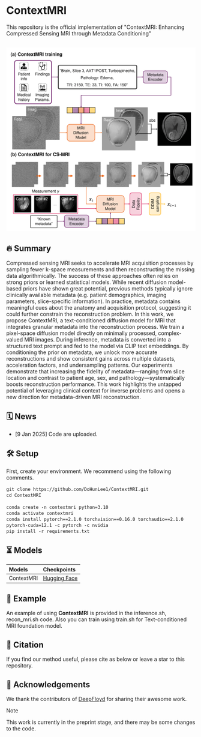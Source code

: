 # ContextMRI
This repository is the official implementation of "ContextMRI: Enhancing Compressed Sensing MRI through Metadata Conditioning"

![main_figure](assets/method.png)
---
## 🔥 Summary 

Compressed sensing MRI seeks to accelerate MRI acquisition processes by sampling fewer k-space measurements and then reconstructing the missing data algorithmically. The success of these approaches often relies on strong priors or learned statistical models. While recent diffusion model-based priors have shown great potential, previous methods typically ignore clinically available metadata (e.g. patient demographics, imaging parameters, slice-specific information). In practice, metadata contains meaningful cues about the anatomy and acquisition protocol, suggesting it could further constrain the reconstruction problem. In this work, we propose ContextMRI, a text-conditioned diffusion model for MRI that integrates granular metadata into the reconstruction process. We train a pixel-space diffusion model directly on minimally processed, complex-valued MRI images. During inference, metadata is converted into a structured text prompt and fed to the model via CLIP text embeddings. By conditioning the prior on metadata, we unlock more accurate reconstructions and show consistent gains across multiple datasets, acceleration factors, and undersampling patterns. Our experiments demonstrate that increasing the fidelity of metadata—ranging from slice location and contrast to patient age, sex, and pathology—systematically boosts reconstruction performance. This work highlights the untapped potential of leveraging clinical context for inverse problems and opens a new direction for metadata-driven MRI reconstruction.

## 🗓 ️News
- [9 Jan 2025] Code are uploaded.

## 🛠️ Setup
First, create your environment. We recommend using the following comments. 

```
git clone https://github.com/DoHunLee1/ContextMRI.git
cd ContextMRI

conda create -n contextmri python=3.10
conda activate contextmri
conda install pytorch==2.1.0 torchvision==0.16.0 torchaudio==2.1.0 pytorch-cuda=12.1 -c pytorch -c nvidia
pip install -r requirements.txt
```

## ⏳ Models

|Models|Checkpoints|
|:---------|:--------|
|ContextMRI|[Hugging Face](https://huggingface.co/DHCAI/ContextMRI)

## 🌄 Example
An example of using **ContextMRI** is provided in the inference.sh, recon_mri.sh code. Also you can train using train.sh for Text-conditioned MRI foundation model.

## 📝 Citation
If you find our method useful, please cite as below or leave a star to this repository.

## 🤗 Acknowledgements
We thank the contributors of [DeepFloyd](https://github.com/deep-floyd/IF) for sharing their awesome work. 

> [!note]
> This work is currently in the preprint stage, and there may be some changes to the code.
